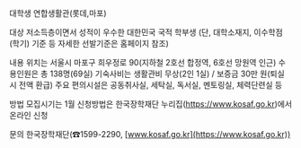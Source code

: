 대학생 연합생활관(롯데,마포)

대상
 저소득층이면서 성적이 우수한 대한민국 국적 학부생 (단, 대학소재지, 이수학점(학기) 기준 등 자세한 선발기준은 홈페이지 참조)

내용
 위치는 서울시 마포구 희우정로 90(지하철 2호선 합정역, 6호선 망원역 인근)
 수용인원은 총 138명(69실)
 기숙사비는 생활관비 무상(2인 1실) / 보증금 30만 원(퇴실 시 전액 환급)
 주요 편의시설은 공동취사실, 세탁실, 독서실, 멘토링실, 체력단련실 등

방법
 모집시기는 1월
 신청방법은 한국장학재단 누리집(https://www.kosaf.go.kr)에서 온라인 신청

문의
한국장학재단(☎1599-2290, [www.kosaf.go.kr](https://www.kosaf.go.kr))
